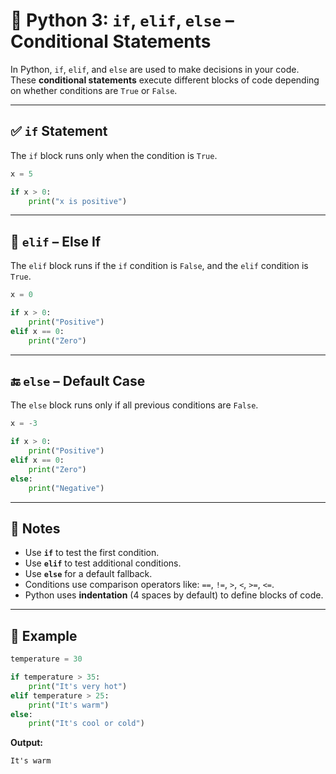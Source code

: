 # 🐍 Python 3: `if`, `elif`, `else` – Conditional Statements

In Python, `if`, `elif`, and `else` are used to make decisions in your code. These **conditional statements** execute different blocks of code depending on whether conditions are `True` or `False`.

---

## ✅ `if` Statement

The `if` block runs only when the condition is `True`.

```python
x = 5

if x > 0:
    print("x is positive")
````

---

## 🔄 `elif` – Else If

The `elif` block runs if the `if` condition is `False`, and the `elif` condition is `True`.

```python
x = 0

if x > 0:
    print("Positive")
elif x == 0:
    print("Zero")
```

---

## 🔚 `else` – Default Case

The `else` block runs only if all previous conditions are `False`.

```python
x = -3

if x > 0:
    print("Positive")
elif x == 0:
    print("Zero")
else:
    print("Negative")
```

---

## 🧠 Notes

* Use **`if`** to test the first condition.
* Use **`elif`** to test additional conditions.
* Use **`else`** for a default fallback.
* Conditions use comparison operators like: `==`, `!=`, `>`, `<`, `>=`, `<=`.
* Python uses **indentation** (4 spaces by default) to define blocks of code.

---

## 🧪 Example

```python
temperature = 30

if temperature > 35:
    print("It's very hot")
elif temperature > 25:
    print("It's warm")
else:
    print("It's cool or cold")
```

**Output:**

```
It's warm
```

